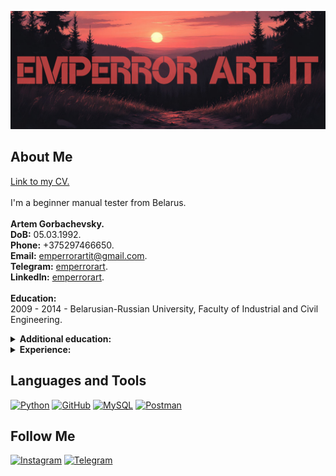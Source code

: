 [![Header](https://github.com/Emperror-Art-IT/Emperror-Art-IT/blob/main/assets/ae70cf08e2711f08af01aef1b6231df_4-fotor-20250910122240.png)](https://www.instagram.com/emperrorart/)

## About Me
<!-- <em style="font-style: italic;"> -->
<a href="https://hh.ru/resume/de663738ff0ed1a3f10039ed1f4a494e58484f" target="_blank" rel="noopener noreferrer">Link to my CV.</a> <br>
<br>
I'm a beginner manual tester from Belarus</a>.<br>
<br>
<b>Artem Gorbachevsky.</b><br>
<b>DoB:</b> 05.03.1992.<br>
<b>Phone:</b> +375297466650.<br>
<b>Email:</b> <a href="mailto:emperrorartit@gmail.com">emperrorartit@gmail.com</a>.<br>
<b>Telegram:</b> <a href="https://t.me/emperrorart" target="_blank" rel="noopener noreferrer">emperrorart</a>.<br>
<b>LinkedIn:</b> <a href="https://www.linkedin.com/in/emperrorart/" target="_blank" rel="noopener noreferrer">emperrorart</a>.<br>
<br>
<b>Education:</b><br>
2009 - 2014 - Belarusian-Russian University, Faculty of Industrial and Civil Engineering.<br>

<!-- Additional education -->
<details>
  <summary><b>Additional education:</b>
  </summary>
  <div style="margin-left: 30px;">
  August 2024 - May 2025<br>
  &nbsp;&nbsp;&nbsp;
  <i>Self-study the basics of programming and the Python programming language using books and videos.</i><br>
  June 2025 - Oktober 2025<br>
  &nbsp;&nbsp;&nbsp;
  <i>Study of manual testing based on the online course on the Stepik platform</i> (<a href="https://stepik.org/cert/2955360?lang=en" target="_blank" rel="noopener noreferrer">link to certificate.</a>).</em>
</details>

<!-- Experience -->
<details>
  <summary><b>Experience:</b>
  </summary>
  <div style="margin-left: 30px;">
 2014 - 2016<br>
 &nbsp;&nbsp;&nbsp;
 <i> In a construction company as a construction and installation works master.</i><br>
 2016 - 2018<br>
 &nbsp;&nbsp;&nbsp;
 <i> In a construction company as a construction and installation works foreman.</i><br>
 2018 - 2023<br>
 &nbsp;&nbsp;&nbsp;
 <i> In a private company manufacturing wood products as a technologist.</i><br>
 2018 - 2025<br>
 &nbsp;&nbsp;&nbsp;
 <i> In a private company manufacturing wood products as a chief technologist.</i></em>
</details>

## Languages and Tools
[![Python](https://img.shields.io/badge/-Python-000000?style=for-the-badge&logo=Python&logoColor=ffffff)](https://www.python.org)
[![GitHub](https://img.shields.io/badge/-GitHub-000000?style=for-the-badge&logo=GitHub&logoColor=ffffff)](https://github.com/Emperror-Art-IT)
[![MySQL](https://img.shields.io/badge/-MySQL-000000?style=for-the-badge&logo=MySQL&logoColor=00618b)](https://www.mysql.com/)
[![Postman](https://img.shields.io/badge/-Postman-000000?style=for-the-badge&logo=Postman&logoColor=fe6e21)](https://postman.com)

## Follow Me
[![Instagram](https://img.shields.io/badge/-Instagram-000000?style=for-the-badge&logo=Instagram&logoColor=fd0964)](https://www.instagram.com/emperrorart/)
[![Telegram](https://img.shields.io/badge/-Telegram-000000?style=for-the-badge&logo=Telegram&logoColor=0395dd)](https://t.me/emperrorart)

<!-- Sample code with drop down menu -->
<!--
<details>
  <summary><b>🛠️ Empty 1</b></summary>
  <br>
  <em style="font-style: italic;">It says it's empty...</em>
</details>
<br>
-->

<!-- Sample code with running line -->
<!--
<p align="left">
  <img src="https://readme-typing-svg.demolab.com/?lines=There will be something written here.;Some day.;But I don't know when yet.&font=Fira%20Code&left=true&width=500&height=30&duration=1000&pause=200">
</p>
-->

  